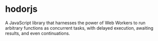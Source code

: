 hodorjs
=======

A JavaScript library that harnesses the power of Web Workers to run arbitrary functions as concurrent tasks, with delayed execution, awaiting results, and even continuations.
